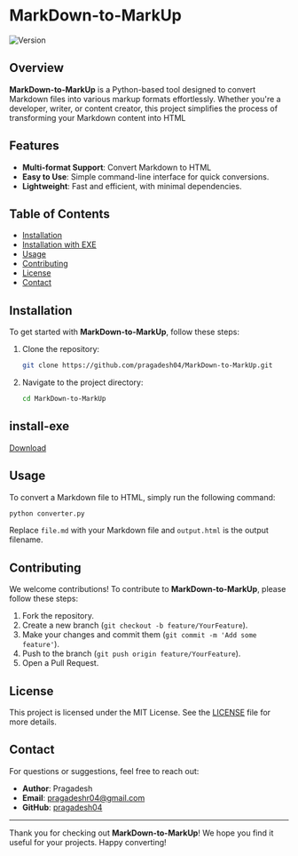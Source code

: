 # MarkDown-to-MarkUp

![Version](https://img.shields.io/badge/version-1.1.0-blue.svg) 

## Overview

**MarkDown-to-MarkUp** is a Python-based tool designed to convert Markdown files into various markup formats effortlessly. Whether you're a developer, writer, or content creator, this project simplifies the process of transforming your Markdown content into HTML

## Features

- **Multi-format Support**: Convert Markdown to HTML
- **Easy to Use**: Simple command-line interface for quick conversions.
- **Lightweight**: Fast and efficient, with minimal dependencies.

## Table of Contents

- [Installation](#installation)
- [Installation with EXE](#install-exe)
- [Usage](#usage)
- [Contributing](#contributing)
- [License](#license)
- [Contact](#contact)

## Installation

To get started with **MarkDown-to-MarkUp**, follow these steps:

1. Clone the repository:
   ```bash
   git clone https://github.com/pragadesh04/MarkDown-to-MarkUp.git
   ```
2. Navigate to the project directory:
   ```bash
   cd MarkDown-to-MarkUp
   ```

## install-exe
<a href="./MarkUp-Master.zip">Download</a>

## Usage

To convert a Markdown file to HTML, simply run the following command:

```bash
python converter.py
```

Replace `file.md` with your Markdown file and `output.html` is the output filename.

## Contributing

We welcome contributions! To contribute to **MarkDown-to-MarkUp**, please follow these steps:

1. Fork the repository.
2. Create a new branch (`git checkout -b feature/YourFeature`).
3. Make your changes and commit them (`git commit -m 'Add some feature'`).
4. Push to the branch (`git push origin feature/YourFeature`).
5. Open a Pull Request.

## License

This project is licensed under the MIT License. See the [LICENSE](LICENSE) file for more details.

## Contact

For questions or suggestions, feel free to reach out:

- **Author**: Pragadesh
- **Email**: pragadeshr04@gmail.com
- **GitHub**: [pragadesh04](https://github.com/pragadesh04)

---

Thank you for checking out **MarkDown-to-MarkUp**! We hope you find it useful for your projects. Happy converting!